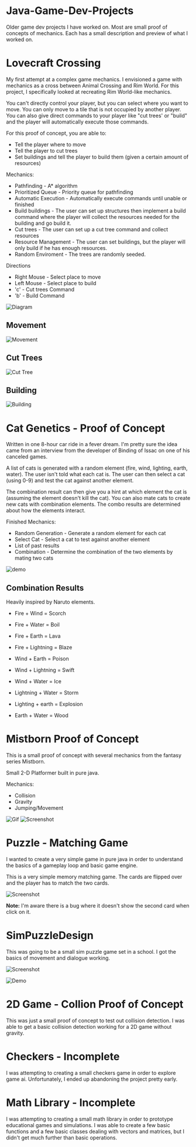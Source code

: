 # Java-Game-Dev-Projects
Older game dev projects I have worked on. Most are small proof of concepts of mechanics. Each has a small description and preview of what I worked on.

# Lovecraft Crossing

My first attempt at a complex game mechanics. I envisioned a game with mechanics as a cross between Animal Crossing and Rim World. For this project, I specifically looked at recreating Rim World-like mechanics.

You can't directly control  your player, but you can select where you want to move. You can only move to a tile that is not occupied by another player. You can also give direct commands to your player like "cut trees' or "build" and the player will automatically execute those commands.

For this proof of concept, you are able to:
* Tell the player where to move
* Tell the player to cut trees
* Set buildings and tell the player to build them (given a certain amount of resources)

Mechanics:
* Pathfinding - A* algorithm
* Prioritized Queue - Priority queue for pathfinding
* Automatic Execution - Automatically execute commands until unable or finished
* Build buildings - The user can set up structures then implement a build command where the player will collect the resources needed for the building and go build it.
* Cut trees - The user can set up a cut tree command and collect resources
* Resource Management - The user can set buildings, but the player will only build if he has enough resources.
* Random Enviroment - The trees are randomly seeded.


Directions
* Right Mouse - Select place to move
* Left Mouse - Select place to build
* 'c' - Cut trees Command
* 'b' - Build Command


![Diagram](Lovecraft_Crossing/lovecraft-ss-diagram.png)
## Movement
![Movement](Lovecraft_Crossing/lovecraft-ss-movement.gif)
## Cut Trees
![Cut Tree](Lovecraft_Crossing/lovecraft-ss-cuttingwood.gif)
## Building
![Building](Lovecraft_Crossing/lovecraft-ss-building.gif)

# Cat Genetics - Proof of Concept

Written in one 8-hour car ride in a fever dream. I'm pretty sure the idea came from an interview from the developer of Binding of Issac on one of his canceled games.

A list of cats is generated with a random element (fire, wind, lighting, earth, water). The user isn't told what each cat is. The user can then select a cat (using 0-9) and test the cat against another element. 

The combination result can then give you a hint at which element the cat is (assuming the element doesn't kill the cat). You can also mate cats to create new cats with combination elements. The combo results are determined about how the elements interact.

Finished Mechanics:
* Random Generation - Generate a random element for each cat
* Select Cat - Select a cat to test against another element
* List of past results
* Combination - Determine the combination of the two elements by mating two cats

![demo](CatGenetics/catgenetics-show.gif)

## Combination Results
Heavily inspired by Naruto elements.

* Fire + Wind = Scorch
* Fire + Water = Boil
* Fire + Earth = Lava
* Fire + Lightning = Blaze

* Wind + Earth = Poison
* Wind + Lightning = Swift
* Wind + Water = Ice

* Lightning + Water = Storm
* Lighting + earth = Explosion

* Earth + Water = Wood

# Mistborn Proof of Concept

This is a small proof of concept with several mechanics from the fantasy series Mistborn.

Small 2-D Platformer built in pure java. 

Mechanics:
* Collision
* Gravity
* Jumping/Movement

![Gif](Mistborn/screenshot2.gif)
![Screenshot](Mistborn/ss1.png)

# Puzzle - Matching Game

I wanted to create a very simple game in pure java in order to understand the basics of a gameplay loop and basic game engine.

This is a very simple memory matching game. The cards are flipped over and the player has to match the two cards.

![Screenshot](Puzzle/matchingame-ss.png)

**Note:** I'm aware there is a bug where it doesn't show the second card when click on it.

# SimPuzzleDesign

This was going to be a small sim puzzle game set in a school. I got the basics of movement and dialogue working.

![Screenshot](SimPuzzleDesign/simgame.gif)

![Demo](Puzzle/matchingame.gif)

# 2D Game - Collion Proof of Concept

This was just a small proof of concept to test out collision detection. I was able to get a basic collision detection working for a 2D game without gravity.

# Checkers - Incomplete

I was attempting to creating a small checkers game in order to explore game ai. 
Unfortunately, I ended up abandoning the project pretty early.

# Math Library - Incomplete

I was attempting to creating a small math library in order to prototype educational games and simulations. I was able to create a few basic functions and a few basic classes dealing with vectors and matrices, but I didn't get much further than basic operations.
